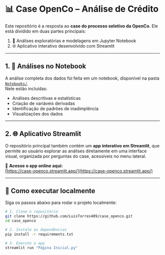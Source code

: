 # 📊 Case OpenCo – Análise de Crédito

Este repositório é a resposta ao **case do processo seletivo da OpenCo**. Ele está dividido em duas partes principais:

1. 📓 Análises exploratórias e modelagens em Jupyter Notebook
2. 🌐 Aplicativo interativo desenvolvido com Streamlit

---

## 1. 📓 Análises no Notebook

A análise completa dos dados foi feita em um notebook, disponível na pasta [`Notebooks/`](./Notebooks).  
Nele estão incluídas:

- Análises descritivas e estatísticas
- Criação de variáveis derivadas
- Identificação de padrões de inadimplência
- Visualizações dos dados

---

## 2. 🌐 Aplicativo Streamlit

O repositório principal também contém um **app interativo em Streamlit**, que permite ao usuário explorar as análises diretamente em uma interface visual, organizada por perguntas do case, acessíveis no menu lateral.

🔗 **Acesse o app online aqui:**  
[https://case-openco.streamlit.app/](https://case-openco.streamlit.app/)

---

## 🚀 Como executar localmente

Siga os passos abaixo para rodar o projeto localmente:

```bash
# 1. Clone o repositório
git clone https://github.com/LuisTorres409/case_openco.git
cd case_openco

# 2. Instale as dependências
pip install -r requirements.txt

# 3. Execute o app
streamlit run "Página Inicial.py"

